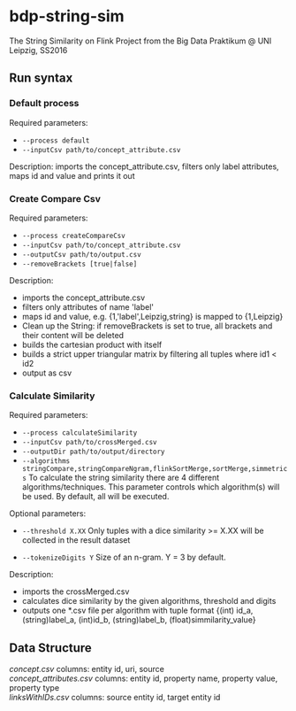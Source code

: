 # bdp-string-sim
The String Similarity on Flink Project from the Big Data Praktikum @ UNI Leipzig, SS2016
## Run syntax
### Default process
Required parameters:
* `--process default`
* `--inputCsv path/to/concept_attribute.csv`

Description: imports the concept_attribute.csv, filters only label attributes, maps id and value and prints it out

### Create Compare Csv
Required parameters:
* `--process createCompareCsv`
* `--inputCsv path/to/concept_attribute.csv`
* `--outputCsv path/to/output.csv`
* `--removeBrackets [true|false]`

Description:
* imports the concept_attribute.csv
* filters only attributes of name 'label'
* maps id and value, e.g. {1,'label',Leipzig,string} is mapped to {1,Leipzig}
* Clean up the String: if removeBrackets is set to true, all brackets and their content will be deleted
* builds the cartesian product with itself
* builds a strict upper triangular matrix by filtering all tuples where id1 < id2
* output as csv

### Calculate Similarity
Required parameters:
* `--process calculateSimilarity`
* `--inputCsv path/to/crossMerged.csv`
* `--outputDir path/to/output/directory`
* `--algorithms stringCompare,stringCompareNgram,flinkSortMerge,sortMerge,simmetrics`
To calculate the string similarity there are 4 different algorithms/techniques. This parameter controls which algorithm(s) will be used. By default, all will be executed.

Optional parameters:
* `--threshold X.XX`
Only tuples with a dice similarity >= X.XX will be collected in the result dataset

* `--tokenizeDigits Y`
Size of an n-gram. Y = 3 by default.

Description:
* imports the crossMerged.csv
* calculates dice similarity by the given algorithms, threshold and digits
* outputs one *.csv file per algorithm with tuple format {(int) id_a, (string)label_a, (int)id_b, (string)label_b, (float)simmilarity_value}

## Data Structure
*concept.csv* columns: entity id, uri, source  
*concept_attributes.csv* columns: entity id, property name, property value, property type  
*linksWithIDs.csv* columns: source entity id, target entity id  
